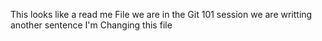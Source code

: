 This looks like a read me File
we are in the Git 101 session
we are writting another sentence
I'm Changing this file